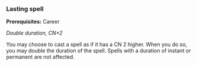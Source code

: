 
### Lasting spell
**Prerequisites:** Career

_Double duration, CN+2_

You may choose to cast a spell as if it has a CN 2 higher. When you do so, you may double the duration of the spell. Spells with a duration of instant or permanent are not affected.
